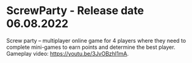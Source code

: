 # ScrewParty - Release date 06.08.2022
 Screw party – multiplayer online game for 4 players where they need to complete mini-games to earn points and determine the best player.
 Gameplay video: https://youtu.be/3JvOBzhI1mA.

